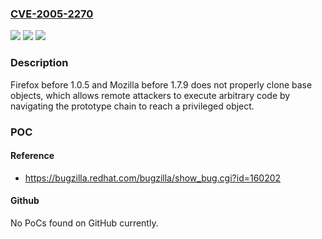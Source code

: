 ### [CVE-2005-2270](https://cve.mitre.org/cgi-bin/cvename.cgi?name=CVE-2005-2270)
![](https://img.shields.io/static/v1?label=Product&message=n%2Fa&color=blue)
![](https://img.shields.io/static/v1?label=Version&message=n%2Fa&color=blue)
![](https://img.shields.io/static/v1?label=Vulnerability&message=n%2Fa&color=brighgreen)

### Description

Firefox before 1.0.5 and Mozilla before 1.7.9 does not properly clone base objects, which allows remote attackers to execute arbitrary code by navigating the prototype chain to reach a privileged object.

### POC

#### Reference
- https://bugzilla.redhat.com/bugzilla/show_bug.cgi?id=160202

#### Github
No PoCs found on GitHub currently.

